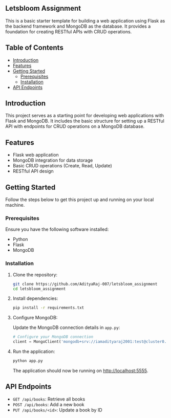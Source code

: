 ## Letsbloom Assignment

This is a basic starter template for building a web application using Flask as the backend framework and MongoDB as the database. It provides a foundation for creating RESTful APIs with CRUD operations.

## Table of Contents
- [Introduction](#introduction)
- [Features](#features)
- [Getting Started](#getting-started)
  - [Prerequisites](#prerequisites)
  - [Installation](#installation)
- [API Endpoints](#api-endpoints)

## Introduction

This project serves as a starting point for developing web applications with Flask and MongoDB. It includes the basic structure for setting up a RESTful API with endpoints for CRUD operations on a MongoDB database.

## Features

- Flask web application
- MongoDB integration for data storage
- Basic CRUD operations (Create, Read, Update)
- RESTful API design

## Getting Started

Follow the steps below to get this project up and running on your local machine.

### Prerequisites

Ensure you have the following software installed:

- Python
- Flask
- MongoDB

### Installation

1. Clone the repository:

   ```bash
   git clone https://github.com/AdityaRaj-007/letsbloom_assignment
   cd letsbloom_assignment
   ```

2. Install dependencies:

   ```bash
   pip install -r requirements.txt
   ```

3. Configure MongoDB:

   Update the MongoDB connection details in `app.py`:

   ```python
   # Configure your MongoDB connection
   client = MongoClient('mongodb+srv://iamadityaraj2001:test@cluster0.mnale5f.mongodb.net/?retryWrites=true&w=majority')
   ```

4. Run the application:

   ```bash
   python app.py
   ```

   The application should now be running on [http://localhost:5555](http://localhost:5555).

## API Endpoints

- `GET /api/books`: Retrieve all books
- `POST /api/books`: Add a new book
- `PUT /api/books/<id>`: Update a book by ID

